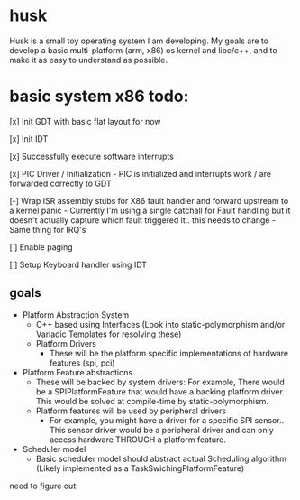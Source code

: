 
# husk

Husk is a small toy operating system I am developing.  My goals are to develop a basic multi-platform (arm, x86) os kernel and libc/c++, and to make it as easy to understand as possible.

# basic system x86 todo:
[x] Init GDT with basic flat layout for now

[x] Init IDT

[x] Successfully execute software interrupts

[x] PIC Driver / Initialization
    - PIC is initialized and interrupts work / are forwarded correctly to GDT

[-] Wrap ISR assembly stubs for X86 fault handler and forward upstream to a kernel panic
    - Currently I'm using a single catchall for Fault handling but it doesn't actually capture which fault triggered it.. this needs to change
    - Same thing for IRQ's

[ ] Enable paging

[ ] Setup Keyboard handler using IDT



## goals
- Platform Abstraction System
    - C++ based using Interfaces (Look into static-polymorphism and/or Variadic Templates for resolving these)
    - Platform Drivers
        - These will be the platform specific implementations of hardware features (spi, pci)
- Platform Feature abstractions
    - These will be backed by system drivers: For example, There would be a SPIPlatformFeature that would have a backing platform driver.  This would be solved at compile-time by static-polymorphism.
    - Platform features will be used by peripheral drivers
        - For example, you might have a driver for a specific SPI sensor.. This sensor driver would be a peripheral driver and can only access hardware THROUGH a platform feature.
- Scheduler model
    - Basic scheduler model should abstract actual Scheduling algorithm (Likely implemented as a TaskSwichingPlatformFeature)





need to figure out:
